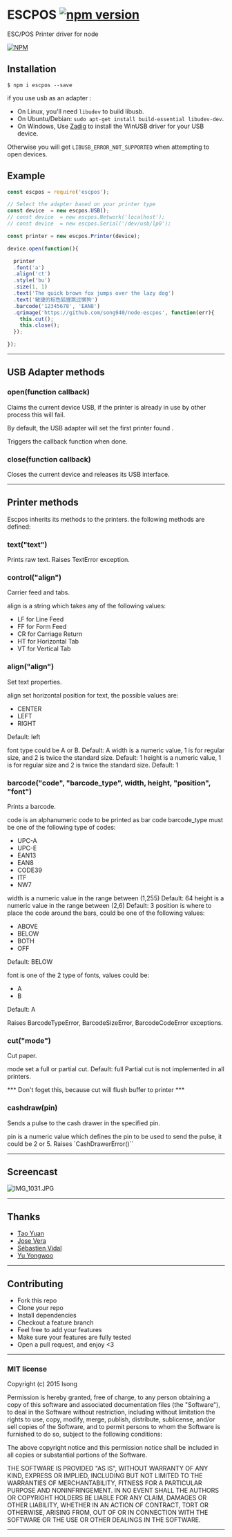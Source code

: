 # ESCPOS [![npm version](https://badge.fury.io/js/escpos.svg)](https://www.npmjs.com/package/escpos )

ESC/POS Printer driver for node

[![NPM](https://nodei.co/npm/escpos.png?downloads=true&downloadRank=true&stars=true)](https://npmjs.org/escpos )

## Installation

````
$ npm i escpos --save
````

if you use usb as an adapter :

+ On Linux, you'll need `libudev` to build libusb.
+ On Ubuntu/Debian: `sudo apt-get install build-essential libudev-dev`.
+ On Windows, Use [Zadig](http://sourceforge.net/projects/libwdi/files/zadig/) to install the WinUSB driver for your USB device.

Otherwise you will get `LIBUSB_ERROR_NOT_SUPPORTED` when attempting to open devices.

## Example

````javascript
const escpos = require('escpos');

// Select the adapter based on your printer type
const device  = new escpos.USB();
// const device  = new escpos.Network('localhost');
// const device  = new escpos.Serial('/dev/usb/lp0');

const printer = new escpos.Printer(device);

device.open(function(){

  printer
  .font('a')
  .align('ct')
  .style('bu')
  .size(1, 1)
  .text('The quick brown fox jumps over the lazy dog')
  .text('敏捷的棕色狐狸跳过懒狗')
  .barcode('12345678', 'EAN8')
  .qrimage('https://github.com/song940/node-escpos', function(err){
    this.cut();
    this.close();
  });

});
````

----


## USB Adapter methods

### open(function callback)

Claims the current device USB, if the printer is already in use by other process this will fail.

By default, the USB adapter will set the first printer found .

Triggers the callback function when done.

### close(function callback)

Closes the current device and releases its USB interface.

----

## Printer methods

Escpos inherits its methods to the printers. the following methods are defined:

### text("text")

Prints raw text. Raises TextError exception.

### control("align")

Carrier feed and tabs.

align is a string which takes any of the following values:

+ LF for Line Feed
+ FF for Form Feed
+ CR for Carriage Return
+ HT for Horizontal Tab
+ VT for Vertical Tab


### align("align")

Set text properties.

align set horizontal position for text, the possible values are:

+ CENTER
+ LEFT
+ RIGHT

Default: left

font type could be A or B. Default: A
width is a numeric value, 1 is for regular size, and 2 is twice the standard size. Default: 1
height is a numeric value, 1 is for regular size and 2 is twice the standard size. Default: 1

### barcode("code", "barcode_type", width, height, "position", "font")

Prints a barcode.

code is an alphanumeric code to be printed as bar code
barcode_type must be one of the following type of codes:

+ UPC-A
+ UPC-E
+ EAN13
+ EAN8
+ CODE39
+ ITF
+ NW7

width is a numeric value in the range between (1,255) Default: 64
height is a numeric value in the range between (2,6) Default: 3
position is where to place the code around the bars, could be one of the following values:

+ ABOVE
+ BELOW
+ BOTH
+ OFF

Default: BELOW

font is one of the 2 type of fonts, values could be:

+ A
+ B

Default: A

Raises BarcodeTypeError, BarcodeSizeError, BarcodeCodeError exceptions.

### cut("mode")

Cut paper.

mode set a full or partial cut. Default: full
Partial cut is not implemented in all printers.

*** Don't foget this, because cut will flush buffer to printer ***

### cashdraw(pin)

Sends a pulse to the cash drawer in the specified pin.

pin is a numeric value which defines the pin to be used to send the pulse, it could be 2 or 5.
Raises `CashDrawerError()``

----

## Screencast

![IMG_1031.JPG](./screencasts/IMG_1031.JPG)

----

## Thanks

+ [Tao Yuan](https://github.com/taoyuan)
+ [Jose Vera](https://github.com/jor3l)
+ [Sébastien Vidal](https://github.com/Psychopoulet)
+ [Yu Yongwoo](https://github.com/uyu423)

----

## Contributing
- Fork this repo
- Clone your repo
- Install dependencies
- Checkout a feature branch
- Feel free to add your features
- Make sure your features are fully tested
- Open a pull request, and enjoy <3

----

### MIT license
Copyright (c) 2015 lsong

Permission is hereby granted, free of charge, to any person obtaining a copy
of this software and associated documentation files (the &quot;Software&quot;), to deal
in the Software without restriction, including without limitation the rights
to use, copy, modify, merge, publish, distribute, sublicense, and/or sell
copies of the Software, and to permit persons to whom the Software is
furnished to do so, subject to the following conditions:

The above copyright notice and this permission notice shall be included in
all copies or substantial portions of the Software.

THE SOFTWARE IS PROVIDED &quot;AS IS&quot;, WITHOUT WARRANTY OF ANY KIND, EXPRESS OR
IMPLIED, INCLUDING BUT NOT LIMITED TO THE WARRANTIES OF MERCHANTABILITY,
FITNESS FOR A PARTICULAR PURPOSE AND NONINFRINGEMENT. IN NO EVENT SHALL THE
AUTHORS OR COPYRIGHT HOLDERS BE LIABLE FOR ANY CLAIM, DAMAGES OR OTHER
LIABILITY, WHETHER IN AN ACTION OF CONTRACT, TORT OR OTHERWISE, ARISING FROM,
OUT OF OR IN CONNECTION WITH THE SOFTWARE OR THE USE OR OTHER DEALINGS IN
THE SOFTWARE.

---
